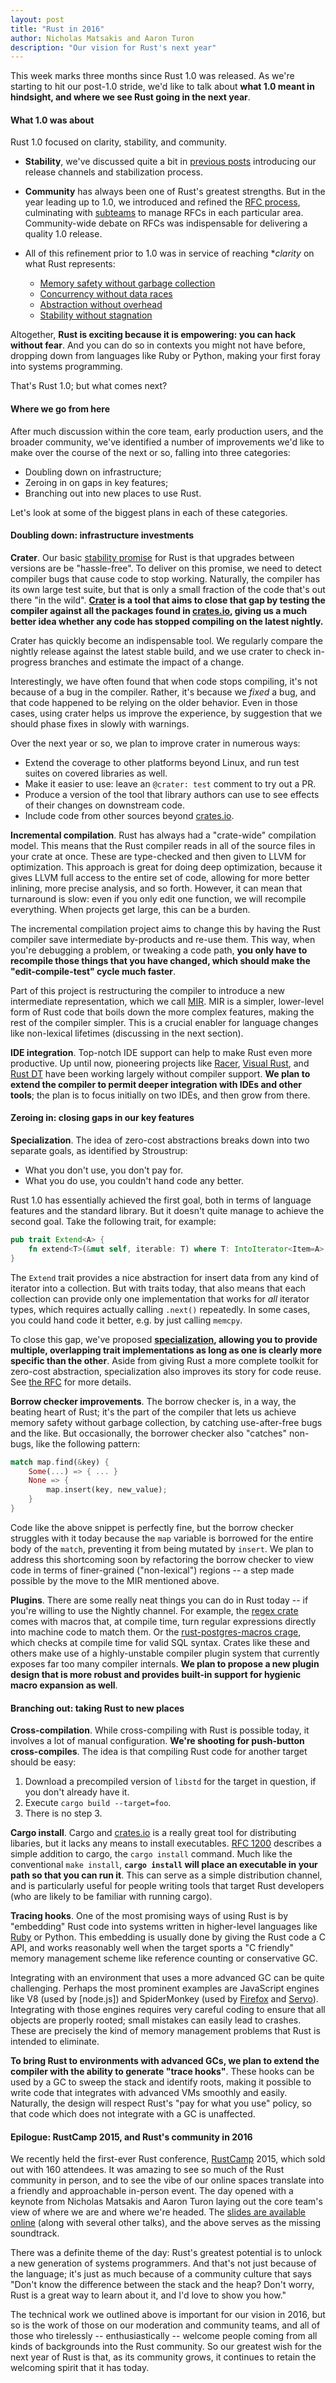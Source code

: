 ```yaml
---
layout: post
title: "Rust in 2016"
author: Nicholas Matsakis and Aaron Turon
description: "Our vision for Rust's next year"
---
```


This week marks three months since Rust 1.0 was released. As we're starting to
hit our post-1.0 stride, we'd like to talk about **what 1.0 meant in hindsight,
and where we see Rust going in the next year**.

#### What 1.0 was about

Rust 1.0 focused on clarity, stability, and community.

* **Stability**, we've discussed quite a bit in [previous posts][deliverable]
introducing our release channels and stabilization process.

* **Community** has always been one of Rust's greatest strengths. But in the year
leading up to 1.0, we introduced and refined the [RFC process][rfcs],
culminating with [subteams][subteams] to manage RFCs in each particular
area. Community-wide debate on RFCs was indispensable for delivering a quality
1.0 release.

* All of this refinement prior to 1.0 was in service of reaching **clarity* on
what Rust represents:

    - [Memory safety without garbage collection][fearless]
    - [Concurrency without data races][fearless]
    - [Abstraction without overhead][traits]
    - [Stability without stagnation][deliverable]

Altogether, **Rust is exciting because it is empowering: you can hack without
fear**. And you can do so in contexts you might not have before, dropping down
from languages like Ruby or Python, making your first foray into systems
programming.

That's Rust 1.0; but what comes next?

[deliverable]: http://blog.rust-lang.org/2014/10/30/Stability.html
[rfcs]: https://github.com/rust-lang/rfcs#when-you-need-to-follow-this-process
[subteams]: https://github.com/rust-lang/rfcs/pull/1068
[fearless]: http://blog.rust-lang.org/2015/04/10/Fearless-Concurrency.html
[traits]: http://blog.rust-lang.org/2015/05/11/traits.html

#### Where we go from here

After much discussion within the core team, early production users, and the
broader community, we've identified a number of improvements we'd like to make
over the course of the next or so, falling into three categories:

- Doubling down on infrastructure;
- Zeroing in on gaps in key features;
- Branching out into new places to use Rust.

Let's look at some of the biggest plans in each of these categories.

#### Doubling down: infrastructure investments

**Crater**. Our basic [stability promise][deliverable] for Rust is that upgrades
between versions are be "hassle-free". To deliver on this promise, we need to
detect compiler bugs that cause code to stop working. Naturally, the compiler
has its own large test suite, but that is only a small fraction of the code
that's out there "in the wild". **[Crater] is a tool that aims to close that gap
by testing the compiler against all the packages found in [crates.io], giving us
a much better idea whether any code has stopped compiling on the latest nightly.**

Crater has quickly become an indispensable tool. We regularly compare the
nightly release against the latest stable build, and we use crater to check
in-progress branches and estimate the impact of a change.

Interestingly, we have often found that when code stops compiling, it's not
because of a bug in the compiler. Rather, it's because we *fixed* a bug, and
that code happened to be relying on the older behavior. Even in those cases,
using crater helps us improve the experience, by suggestion that we should phase
fixes in slowly with warnings.

Over the next year or so, we plan to improve crater in numerous ways:

- Extend the coverage to other platforms beyond Linux, and run test suites on
  covered libraries as well.
- Make it easier to use: leave an `@crater: test` comment to try out a PR.
- Produce a version of the tool that library authors can use to see effects of
  their changes on downstream code.
- Include code from other sources beyond [crates.io].

[Crater]: https://github.com/brson/taskcluster-crater

**Incremental compilation**. Rust has always had a "crate-wide" compilation
model. This means that the Rust compiler reads in all of the source files in
your crate at once. These are type-checked and then given to LLVM for
optimization. This approach is great for doing deep optimization, because it
gives LLVM full access to the entire set of code, allowing for more better
inlining, more precise analysis, and so forth. However, it can mean that
turnaround is slow: even if you only edit one function, we will recompile
everything. When projects get large, this can be a burden.

The incremental compilation project aims to change this by having the Rust
compiler save intermediate by-products and re-use them. This way, when you're
debugging a problem, or tweaking a code path, **you only have to recompile those
things that you have changed, which should make the "edit-compile-test" cycle
much faster**.

Part of this project is restructuring the compiler to introduce a new
intermediate representation, which we call [MIR][mir]. MIR is a simpler,
lower-level form of Rust code that boils down the more complex features, making
the rest of the compiler simpler. This is a crucial enabler for language changes
like non-lexical lifetimes (discussing in the next section).

[mir]: https://github.com/rust-lang/rfcs/pull/1211

**IDE integration**. Top-notch IDE support can help to make Rust even more
productive. Up until now, pioneering projects like [Racer][racer],
[Visual Rust][visualrust], and [Rust DT][rustdt] have been working largely
without compiler support. **We plan to extend the compiler to permit deeper
integration with IDEs and other tools**; the plan is to focus initially on two
IDEs, and then grow from there.

[syntax highlighting]: https://github.com/rust-lang/rust/blob/master/src/etc/CONFIGS.md
[racer]: https://github.com/phildawes/racer
[visualrust]: https://github.com/PistonDevelopers/VisualRust
[rustdt]: https://github.com/RustDT/RustDT

#### Zeroing in: closing gaps in our key features

**Specialization**. The idea of zero-cost abstractions breaks down into two
separate goals, as identified by Stroustrup:

- What you don't use, you don't pay for.
- What you do use, you couldn't hand code any better.

Rust 1.0 has essentially achieved the first goal, both in terms of language
features and the standard library. But it doesn't quite manage to achieve the
second goal. Take the following trait, for example:

~~~~rust
pub trait Extend<A> {
    fn extend<T>(&mut self, iterable: T) where T: IntoIterator<Item=A>;
}
~~~~

The `Extend` trait provides a nice abstraction for insert data from any kind of
iterator into a collection. But with traits today, that also means that each
collection can provide only one implementation that works for *all* iterator
types, which requires actually calling `.next()` repeatedly. In some cases, you
could hand code it better, e.g. by just calling `memcpy`.

To close this gap, we've proposed **[specialization][specialization], allowing
you to provide multiple, overlapping trait implementations as long as one is
clearly more specific than the other**. Aside from giving Rust a more complete
toolkit for zero-cost abstraction, specialization also improves its story for
code reuse. See [the RFC][specialization] for more details.

[specialization]: https://github.com/rust-lang/rfcs/pull/1210

**Borrow checker improvements**. The borrow checker is, in a way, the beating
heart of Rust; it's the part of the compiler that lets us achieve memory safety
without garbage collection, by catching use-after-free bugs and the like. But
occasionally, the borrower checker also "catches" non-bugs, like the following
pattern:

~~~~rust
match map.find(&key) {
    Some(...) => { ... }
    None => {
        map.insert(key, new_value);
    }
}
~~~~

Code like the above snippet is perfectly fine, but the borrow checker struggles
with it today because the `map` variable is borrowed for the entire body of the
`match`, preventing it from being mutated by `insert`. We plan to address this
shortcoming soon by refactoring the borrow checker to view code in terms of
finer-grained ("non-lexical") regions -- a step made possible by the move to the
MIR mentioned above.

**Plugins**. There are some really neat things you can do in Rust today -- if
you're willing to use the Nightly channel. For example, the [regex crate][regex]
comes with macros that, at compile time, turn regular expressions directly into
machine code to match them. Or the [rust-postgres-macros crage][postgres], which
checks at compile time for valid SQL syntax. Crates like these and others make
use of a highly-unstable compiler plugin system that currently exposes far too
many compiler internals. **We plan to propose a new plugin design that is more
robust and provides built-in support for hygienic macro expansion as well**.

[regex]: https://github.com/rust-lang/regex
[postgres]: https://github.com/sfackler/rust-postgres-macros

#### Branching out: taking Rust to new places

**Cross-compilation**. While cross-compiling with Rust is possible today, it
involves a lot of manual configuration. **We're shooting for push-button
cross-compiles**. The idea is that compiling Rust code for another target should
be easy:

1. Download a precompiled version of `libstd` for the target in question,
   if you don't already have it.
2. Execute `cargo build --target=foo`.
3. There is no step 3.

**Cargo install**. Cargo and [crates.io] is a really great tool for distributing
libaries, but it lacks any means to install executables.  [RFC 1200] describes a
simple addition to cargo, the `cargo install` command.  Much like the
conventional `make install`, **`cargo install` will place an executable in your
path so that you can run it**. This can serve as a simple distribution channel,
and is particularly useful for people writing tools that target Rust developers
(who are likely to be familiar with running cargo).

[RFC 1200]: https://github.com/rust-lang/rfcs/pull/1200

**Tracing hooks**. One of the most promising ways of using Rust is by "embedding"
Rust code into systems written in higher-level languages like [Ruby][skylight]
or Python. This embedding is usually done by giving the Rust code a C API, and
works reasonably well when the target sports a "C friendly" memory management
scheme like reference counting or conservative GC.

Integrating with an environment that uses a more advanced GC can be
quite challenging. Perhaps the most prominent examples are JavaScript engines
like V8 (used by [node.js]) and SpiderMonkey (used by [Firefox] and
[Servo]). Integrating with those engines requires very careful coding to ensure
that all objects are properly rooted; small mistakes can easily lead to
crashes. These are precisely the kind of memory management problems that Rust is
intended to eliminate.

**To bring Rust to environments with advanced GCs, we plan to extend the
compiler with the ability to generate "trace hooks"**. These hooks can be used
by a GC to sweep the stack and identify roots, making it possible to write code
that integrates with advanced VMs smoothly and easily. Naturally, the design
will respect Rust's "pay for what you use" policy, so that code which does not
integrate with a GC is unaffected.

[skylight]: http://blog.skylight.io/bending-the-curve-writing-safe-fast-native-gems-with-rust/
[crates.io]: https://crates.io
[nodejs]: https://nodejs.org/
[Servo]: https://github.com/servo/servo
[Firefox]: http://firefox.com/

#### Epilogue: RustCamp 2015, and Rust's community in 2016

We recently held the first-ever Rust conference, [RustCamp][rustcamp] 2015,
which sold out with 160 attendees. It was amazing to see so much of the Rust
community in person, and to see the vibe of our online spaces translate into a
friendly and approachable in-person event. The day opened with a keynote from
Nicholas Matsakis and Aaron Turon laying out the core team's view of where we
are and where we're headed. The
[slides are available online](http://rustcamp.com/schedule.html) (along with
several other talks), and the above serves as the missing soundtrack.

There was a definite theme of the day: Rust's greatest potential is to unlock a
new generation of systems programmers. And that's not just because of the
language; it's just as much because of a community culture that says "Don't know
the difference between the stack and the heap? Don't worry, Rust is a great way
to learn about it, and I'd love to show you how."

The technical work we outlined above is important for our vision in 2016, but so
is the work of those on our moderation and community teams, and all of those who
tirelessly -- enthusiastically -- welcome people coming from all kinds of
backgrounds into the Rust community. So our greatest wish for the next year of
Rust is that, as its community grows, it continues to retain the welcoming
spirit that it has today.

[rustcamp]: http://rustcamp.com/
